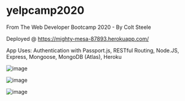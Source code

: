 # yelpcamp2020
From The Web Developer Bootcamp 2020 - By Colt Steele

Deployed @ https://mighty-mesa-87893.herokuapp.com/


App Uses:
Authentication with Passport.js,
RESTful Routing, Node.JS, Express, Mongoose, MongoDB (Atlas), Heroku

![image](https://user-images.githubusercontent.com/66824231/110246495-b9c13600-7f5f-11eb-9219-03e0f6ce448f.png)


![image](https://user-images.githubusercontent.com/66824231/110246502-bfb71700-7f5f-11eb-8e55-14f4f318bf67.png)


![image](https://user-images.githubusercontent.com/66824231/110246508-c5146180-7f5f-11eb-9a1b-fd05eaeda0c7.png)
